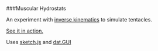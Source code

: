 ###Muscular Hydrostats

An experiment with [inverse kinematics](https://en.wikipedia.org/wiki/Inverse_kinematics) to simulate tentacles.

[See it in action.](https://soulwire.github.com/Muscular-Hydrostats/)

Uses [sketch.js](httpss://github.com/soulwire/sketch.js) and [dat.GUI](https://code.google.com/p/dat-gui/)